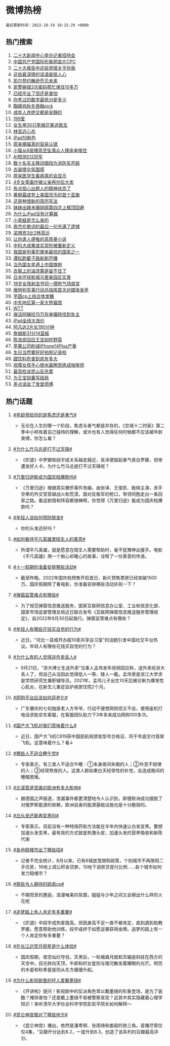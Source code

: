 # 微博热榜

`最后更新时间：2022-10-19 18:15:29 +0800`

## 热门搜索

1. [二十大新闻中心举办记者招待会](https://m.weibo.cn/search?containerid=100103type%3D1%26t%3D10%26q%3D%23%E4%BA%8C%E5%8D%81%E5%A4%A7%E6%96%B0%E9%97%BB%E4%B8%AD%E5%BF%83%E4%B8%BE%E5%8A%9E%E8%AE%B0%E8%80%85%E6%8B%9B%E5%BE%85%E4%BC%9A%23&stream_entry_id=51&isnewpage=1&extparam=seat%3D1%26cate%3D10103%26filter_type%3Drealtimehot%26dgr%3D0%26pos%3D0%26c_type%3D51%26display_time%3D1666174527%26pre_seqid%3D1666174527955017573301&luicode=10000011&lfid=106003type%253D25%2526t%253D3%2526disable_hot%253D1%2526filter_type%253Drealtimehot)
1. [中国共产党国际形象网宣片CPC](https://m.weibo.cn/search?containerid=100103type%3D1%26t%3D10%26q%3D%23%E4%B8%AD%E5%9B%BD%E5%85%B1%E4%BA%A7%E5%85%9A%E5%9B%BD%E9%99%85%E5%BD%A2%E8%B1%A1%E7%BD%91%E5%AE%A3%E7%89%87CPC%23&stream_entry_id=31&isnewpage=1&extparam=seat%3D1%26cate%3D0%26band_rank%3D1%26lcate%3D5001%26pos%3D0%26realpos%3D1%26flag%3D0%26filter_type%3Drealtimehot%26q%3D%2523%25E4%25B8%25AD%25E5%259B%25BD%25E5%2585%25B1%25E4%25BA%25A7%25E5%2585%259A%25E5%259B%25BD%25E9%2599%2585%25E5%25BD%25A2%25E8%25B1%25A1%25E7%25BD%2591%25E5%25AE%25A3%25E7%2589%2587CPC%2523%26dgr%3D0%26c_type%3D31%26display_time%3D1666174527%26pre_seqid%3D1666174527955017573301&luicode=10000011&lfid=106003type%253D25%2526t%253D3%2526disable_hot%253D1%2526filter_type%253Drealtimehot)
1. [二十大报告中这些举措关乎你我](https://m.weibo.cn/search?containerid=100103type%3D1%26t%3D10%26q%3D%23%E4%BA%8C%E5%8D%81%E5%A4%A7%E6%8A%A5%E5%91%8A%E4%B8%AD%E8%BF%99%E4%BA%9B%E4%B8%BE%E6%8E%AA%E5%85%B3%E4%B9%8E%E4%BD%A0%E6%88%91%23&stream_entry_id=31&isnewpage=1&extparam=seat%3D1%26cate%3D0%26band_rank%3D2%26lcate%3D5001%26pos%3D1%26realpos%3D2%26flag%3D0%26filter_type%3Drealtimehot%26q%3D%2523%25E4%25BA%258C%25E5%258D%2581%25E5%25A4%25A7%25E6%258A%25A5%25E5%2591%258A%25E4%25B8%25AD%25E8%25BF%2599%25E4%25BA%259B%25E4%25B8%25BE%25E6%258E%25AA%25E5%2585%25B3%25E4%25B9%258E%25E4%25BD%25A0%25E6%2588%2591%2523%26dgr%3D0%26c_type%3D31%26display_time%3D1666174527%26pre_seqid%3D1666174527955017573301&luicode=10000011&lfid=106003type%253D25%2526t%253D3%2526disable_hot%253D1%2526filter_type%253Drealtimehot)
1. [这些最深情的话语直抵人心](https://m.weibo.cn/search?containerid=100103type%3D1%26t%3D10%26q%3D%23%E8%BF%99%E4%BA%9B%E6%9C%80%E6%B7%B1%E6%83%85%E7%9A%84%E8%AF%9D%E8%AF%AD%E7%9B%B4%E6%8A%B5%E4%BA%BA%E5%BF%83%23&stream_entry_id=31&isnewpage=1&extparam=seat%3D1%26cate%3D0%26band_rank%3D3%26lcate%3D5001%26pos%3D2%26realpos%3D3%26flag%3D0%26filter_type%3Drealtimehot%26q%3D%2523%25E8%25BF%2599%25E4%25BA%259B%25E6%259C%2580%25E6%25B7%25B1%25E6%2583%2585%25E7%259A%2584%25E8%25AF%259D%25E8%25AF%25AD%25E7%259B%25B4%25E6%258A%25B5%25E4%25BA%25BA%25E5%25BF%2583%2523%26dgr%3D0%26c_type%3D31%26display_time%3D1666174527%26pre_seqid%3D1666174527955017573301&luicode=10000011&lfid=106003type%253D25%2526t%253D3%2526disable_hot%253D1%2526filter_type%253Drealtimehot)
1. [凯尔登约翰逊乔见未来](https://m.weibo.cn/search?containerid=100103type%3D1%26t%3D10%26q%3D%23%E5%87%AF%E5%B0%94%E7%99%BB%E7%BA%A6%E7%BF%B0%E9%80%8A%E4%B9%94%E8%A7%81%E6%9C%AA%E6%9D%A5%23&stream_entry_id=31&isnewpage=1&extparam=seat%3D1%26cate%3D0%26band_rank%3D4%26lcate%3D5001%26pos%3D3%26filter_type%3Drealtimehot%26adid%3D168192%26topic_ad%3D1%26q%3D%2523%25E5%2587%25AF%25E5%25B0%2594%25E7%2599%25BB%25E7%25BA%25A6%25E7%25BF%25B0%25E9%2580%258A%25E4%25B9%2594%25E8%25A7%2581%25E6%259C%25AA%25E6%259D%25A5%2523%26dgr%3D0%26c_type%3D31%26display_time%3D1666174527%26pre_seqid%3D1666174527955017573301&luicode=10000011&lfid=106003type%253D25%2526t%253D3%2526disable_hot%253D1%2526filter_type%253Drealtimehot)
1. [民警输错3次密码帮忙保住10多万](https://m.weibo.cn/search?containerid=100103type%3D1%26t%3D10%26q%3D%23%E6%B0%91%E8%AD%A6%E8%BE%93%E9%94%993%E6%AC%A1%E5%AF%86%E7%A0%81%E5%B8%AE%E5%BF%99%E4%BF%9D%E4%BD%8F10%E5%A4%9A%E4%B8%87%23&stream_entry_id=31&isnewpage=1&extparam=seat%3D1%26cate%3D0%26band_rank%3D4%26lcate%3D5001%26pos%3D4%26realpos%3D4%26flag%3D2%26filter_type%3Drealtimehot%26q%3D%2523%25E6%25B0%2591%25E8%25AD%25A6%25E8%25BE%2593%25E9%2594%25993%25E6%25AC%25A1%25E5%25AF%2586%25E7%25A0%2581%25E5%25B8%25AE%25E5%25BF%2599%25E4%25BF%259D%25E4%25BD%258F10%25E5%25A4%259A%25E4%25B8%2587%2523%26dgr%3D0%26c_type%3D31%26display_time%3D1666174527%26pre_seqid%3D1666174527955017573301&luicode=10000011&lfid=106003type%253D25%2526t%253D3%2526disable_hot%253D1%2526filter_type%253Drealtimehot)
1. [已经毕业了但还是害怕](https://m.weibo.cn/search?containerid=100103type%3D1%26t%3D10%26q%3D%23%E5%B7%B2%E7%BB%8F%E6%AF%95%E4%B8%9A%E4%BA%86%E4%BD%86%E8%BF%98%E6%98%AF%E5%AE%B3%E6%80%95%23&stream_entry_id=31&isnewpage=1&extparam=seat%3D1%26cate%3D0%26band_rank%3D5%26lcate%3D5001%26pos%3D5%26realpos%3D5%26flag%3D1%26filter_type%3Drealtimehot%26q%3D%2523%25E5%25B7%25B2%25E7%25BB%258F%25E6%25AF%2595%25E4%25B8%259A%25E4%25BA%2586%25E4%25BD%2586%25E8%25BF%2598%25E6%2598%25AF%25E5%25AE%25B3%25E6%2580%2595%2523%26dgr%3D0%26c_type%3D31%26display_time%3D1666174527%26pre_seqid%3D1666174527955017573301&luicode=10000011&lfid=106003type%253D25%2526t%253D3%2526disable_hot%253D1%2526filter_type%253Drealtimehot)
1. [你考过的数学最低分是多少](https://m.weibo.cn/search?containerid=100103type%3D1%26t%3D10%26q%3D%23%E4%BD%A0%E8%80%83%E8%BF%87%E7%9A%84%E6%95%B0%E5%AD%A6%E6%9C%80%E4%BD%8E%E5%88%86%E6%98%AF%E5%A4%9A%E5%B0%91%23&stream_entry_id=31&isnewpage=1&extparam=seat%3D1%26cate%3D0%26band_rank%3D6%26lcate%3D5001%26pos%3D6%26realpos%3D6%26flag%3D1%26filter_type%3Drealtimehot%26q%3D%2523%25E4%25BD%25A0%25E8%2580%2583%25E8%25BF%2587%25E7%259A%2584%25E6%2595%25B0%25E5%25AD%25A6%25E6%259C%2580%25E4%25BD%258E%25E5%2588%2586%25E6%2598%25AF%25E5%25A4%259A%25E5%25B0%2591%2523%26dgr%3D0%26c_type%3D31%26display_time%3D1666174527%26pre_seqid%3D1666174527955017573301&luicode=10000011&lfid=106003type%253D25%2526t%253D3%2526disable_hot%253D1%2526filter_type%253Drealtimehot)
1. [鞠婧祎秋冬唇釉pick](https://m.weibo.cn/search?containerid=100103type%3D1%26t%3D10%26q%3D%23%E9%9E%A0%E5%A9%A7%E7%A5%8E%E7%A7%8B%E5%86%AC%E5%94%87%E9%87%89pick%23&stream_entry_id=31&isnewpage=1&extparam=seat%3D1%26cate%3D0%26band_rank%3D7%26lcate%3D5001%26pos%3D7%26filter_type%3Drealtimehot%26adid%3D168350%26topic_ad%3D1%26q%3D%2523%25E9%259E%25A0%25E5%25A9%25A7%25E7%25A5%258E%25E7%25A7%258B%25E5%2586%25AC%25E5%2594%2587%25E9%2587%2589pick%2523%26dgr%3D0%26c_type%3D31%26display_time%3D1666174527%26pre_seqid%3D1666174527955017573301&luicode=10000011&lfid=106003type%253D25%2526t%253D3%2526disable_hot%253D1%2526filter_type%253Drealtimehot)
1. [成年人连绝交都是安静的](https://m.weibo.cn/search?containerid=100103type%3D1%26t%3D10%26q%3D%23%E6%88%90%E5%B9%B4%E4%BA%BA%E8%BF%9E%E7%BB%9D%E4%BA%A4%E9%83%BD%E6%98%AF%E5%AE%89%E9%9D%99%E7%9A%84%23&stream_entry_id=31&isnewpage=1&extparam=seat%3D1%26cate%3D0%26band_rank%3D7%26lcate%3D5001%26pos%3D8%26realpos%3D7%26flag%3D16%26filter_type%3Drealtimehot%26q%3D%2523%25E6%2588%2590%25E5%25B9%25B4%25E4%25BA%25BA%25E8%25BF%259E%25E7%25BB%259D%25E4%25BA%25A4%25E9%2583%25BD%25E6%2598%25AF%25E5%25AE%2589%25E9%259D%2599%25E7%259A%2584%2523%26dgr%3D0%26c_type%3D31%26display_time%3D1666174527%26pre_seqid%3D1666174527955017573301&luicode=10000011&lfid=106003type%253D25%2526t%253D3%2526disable_hot%253D1%2526filter_type%253Drealtimehot)
1. [199爱](https://m.weibo.cn/search?containerid=100103type%3D1%26t%3D10%26q%3D%23199%E7%88%B1%23&stream_entry_id=31&isnewpage=1&extparam=seat%3D1%26cate%3D0%26band_rank%3D8%26lcate%3D5001%26pos%3D9%26realpos%3D8%26flag%3D1%26filter_type%3Drealtimehot%26q%3D%2523199%25E7%2588%25B1%2523%26dgr%3D0%26c_type%3D31%26display_time%3D1666174527%26pre_seqid%3D1666174527955017573301&luicode=10000011&lfid=106003type%253D25%2526t%253D3%2526disable_hot%253D1%2526filter_type%253Drealtimehot)
1. [女生用30只笔做花束送医生](https://m.weibo.cn/search?containerid=100103type%3D1%26t%3D10%26q%3D%23%E5%A5%B3%E7%94%9F%E7%94%A830%E5%8F%AA%E7%AC%94%E5%81%9A%E8%8A%B1%E6%9D%9F%E9%80%81%E5%8C%BB%E7%94%9F%23&stream_entry_id=31&isnewpage=1&extparam=seat%3D1%26cate%3D0%26band_rank%3D9%26lcate%3D5001%26pos%3D10%26realpos%3D9%26flag%3D1%26filter_type%3Drealtimehot%26q%3D%2523%25E5%25A5%25B3%25E7%2594%259F%25E7%2594%25A830%25E5%258F%25AA%25E7%25AC%2594%25E5%2581%259A%25E8%258A%25B1%25E6%259D%259F%25E9%2580%2581%25E5%258C%25BB%25E7%2594%259F%2523%26dgr%3D0%26c_type%3D31%26display_time%3D1666174527%26pre_seqid%3D1666174527955017573301&luicode=10000011&lfid=106003type%253D25%2526t%253D3%2526disable_hot%253D1%2526filter_type%253Drealtimehot)
1. [林高远心态](https://m.weibo.cn/search?containerid=100103type%3D1%26t%3D10%26q%3D%23%E6%9E%97%E9%AB%98%E8%BF%9C%E5%BF%83%E6%80%81%23&stream_entry_id=31&isnewpage=1&extparam=seat%3D1%26cate%3D0%26band_rank%3D10%26lcate%3D5001%26pos%3D11%26realpos%3D10%26flag%3D1%26filter_type%3Drealtimehot%26q%3D%2523%25E6%259E%2597%25E9%25AB%2598%25E8%25BF%259C%25E5%25BF%2583%25E6%2580%2581%2523%26dgr%3D0%26c_type%3D31%26display_time%3D1666174527%26pre_seqid%3D1666174527955017573301&luicode=10000011&lfid=106003type%253D25%2526t%253D3%2526disable_hot%253D1%2526filter_type%253Drealtimehot)
1. [iPad10粉色](https://m.weibo.cn/search?containerid=100103type%3D1%26t%3D10%26q%3D%23iPad10%E7%B2%89%E8%89%B2%23&stream_entry_id=31&isnewpage=1&extparam=seat%3D1%26cate%3D0%26band_rank%3D11%26lcate%3D5001%26pos%3D12%26realpos%3D11%26flag%3D2%26filter_type%3Drealtimehot%26q%3D%2523iPad10%25E7%25B2%2589%25E8%2589%25B2%2523%26dgr%3D0%26c_type%3D31%26display_time%3D1666174527%26pre_seqid%3D1666174527955017573301&luicode=10000011&lfid=106003type%253D25%2526t%253D3%2526disable_hot%253D1%2526filter_type%253Drealtimehot)
1. [原来橘猫真的容易认错](https://m.weibo.cn/search?containerid=100103type%3D1%26t%3D10%26q%3D%23%E5%8E%9F%E6%9D%A5%E6%A9%98%E7%8C%AB%E7%9C%9F%E7%9A%84%E5%AE%B9%E6%98%93%E8%AE%A4%E9%94%99%23&stream_entry_id=31&isnewpage=1&extparam=seat%3D1%26cate%3D0%26band_rank%3D12%26lcate%3D5001%26pos%3D13%26realpos%3D12%26flag%3D0%26filter_type%3Drealtimehot%26q%3D%2523%25E5%258E%259F%25E6%259D%25A5%25E6%25A9%2598%25E7%258C%25AB%25E7%259C%259F%25E7%259A%2584%25E5%25AE%25B9%25E6%2598%2593%25E8%25AE%25A4%25E9%2594%2599%2523%26dgr%3D0%26c_type%3D31%26display_time%3D1666174527%26pre_seqid%3D1666174527955017573301&luicode=10000011&lfid=106003type%253D25%2526t%253D3%2526disable_hot%253D1%2526filter_type%253Drealtimehot)
1. [小猫从6层楼高空坠落众人撑床单接住](https://m.weibo.cn/search?containerid=100103type%3D1%26t%3D10%26q%3D%23%E5%B0%8F%E7%8C%AB%E4%BB%8E6%E5%B1%82%E6%A5%BC%E9%AB%98%E7%A9%BA%E5%9D%A0%E8%90%BD%E4%BC%97%E4%BA%BA%E6%92%91%E5%BA%8A%E5%8D%95%E6%8E%A5%E4%BD%8F%23&stream_entry_id=31&isnewpage=1&extparam=seat%3D1%26cate%3D0%26band_rank%3D13%26lcate%3D5001%26pos%3D14%26realpos%3D13%26flag%3D0%26filter_type%3Drealtimehot%26q%3D%2523%25E5%25B0%258F%25E7%258C%25AB%25E4%25BB%258E6%25E5%25B1%2582%25E6%25A5%25BC%25E9%25AB%2598%25E7%25A9%25BA%25E5%259D%25A0%25E8%2590%25BD%25E4%25BC%2597%25E4%25BA%25BA%25E6%2592%2591%25E5%25BA%258A%25E5%258D%2595%25E6%258E%25A5%25E4%25BD%258F%2523%26dgr%3D0%26c_type%3D31%26display_time%3D1666174527%26pre_seqid%3D1666174527955017573301&luicode=10000011&lfid=106003type%253D25%2526t%253D3%2526disable_hot%253D1%2526filter_type%253Drealtimehot)
1. [AI预测S12冠军](https://m.weibo.cn/search?containerid=100103type%3D1%26t%3D10%26q%3D%23AI%E9%A2%84%E6%B5%8BS12%E5%86%A0%E5%86%9B%23&stream_entry_id=31&isnewpage=1&extparam=seat%3D1%26cate%3D0%26band_rank%3D14%26lcate%3D5001%26pos%3D15%26realpos%3D14%26flag%3D0%26filter_type%3Drealtimehot%26q%3D%2523AI%25E9%25A2%2584%25E6%25B5%258BS12%25E5%2586%25A0%25E5%2586%259B%2523%26dgr%3D0%26c_type%3D31%26display_time%3D1666174527%26pre_seqid%3D1666174527955017573301&luicode=10000011&lfid=106003type%253D25%2526t%253D3%2526disable_hot%253D1%2526filter_type%253Drealtimehot)
1. [数十名车主移动围挡为消防车开路](https://m.weibo.cn/search?containerid=100103type%3D1%26t%3D10%26q%3D%23%E6%95%B0%E5%8D%81%E5%90%8D%E8%BD%A6%E4%B8%BB%E7%A7%BB%E5%8A%A8%E5%9B%B4%E6%8C%A1%E4%B8%BA%E6%B6%88%E9%98%B2%E8%BD%A6%E5%BC%80%E8%B7%AF%23&stream_entry_id=31&isnewpage=1&extparam=seat%3D1%26cate%3D0%26band_rank%3D15%26lcate%3D5001%26pos%3D16%26realpos%3D15%26filter_type%3Drealtimehot%26flag%3D0%26adid%3D168494%26q%3D%2523%25E6%2595%25B0%25E5%258D%2581%25E5%2590%258D%25E8%25BD%25A6%25E4%25B8%25BB%25E7%25A7%25BB%25E5%258A%25A8%25E5%259B%25B4%25E6%258C%25A1%25E4%25B8%25BA%25E6%25B6%2588%25E9%2598%25B2%25E8%25BD%25A6%25E5%25BC%2580%25E8%25B7%25AF%2523%26dgr%3D0%26c_type%3D31%26display_time%3D1666174527%26pre_seqid%3D1666174527955017573301&luicode=10000011&lfid=106003type%253D25%2526t%253D3%2526disable_hot%253D1%2526filter_type%253Drealtimehot)
1. [古装撑伞氛围感](https://m.weibo.cn/search?containerid=100103type%3D1%26t%3D10%26q%3D%23%E5%8F%A4%E8%A3%85%E6%92%91%E4%BC%9E%E6%B0%9B%E5%9B%B4%E6%84%9F%23&stream_entry_id=31&isnewpage=1&extparam=seat%3D1%26cate%3D0%26band_rank%3D16%26lcate%3D5001%26pos%3D17%26realpos%3D16%26flag%3D1%26filter_type%3Drealtimehot%26q%3D%2523%25E5%258F%25A4%25E8%25A3%2585%25E6%2592%2591%25E4%25BC%259E%25E6%25B0%259B%25E5%259B%25B4%25E6%2584%259F%2523%26dgr%3D0%26c_type%3D31%26display_time%3D1666174527%26pre_seqid%3D1666174527955017573301&luicode=10000011&lfid=106003type%253D25%2526t%253D3%2526disable_hot%253D1%2526filter_type%253Drealtimehot)
1. [原来医学生看病真的会显示](https://m.weibo.cn/search?containerid=100103type%3D1%26t%3D10%26q%3D%23%E5%8E%9F%E6%9D%A5%E5%8C%BB%E5%AD%A6%E7%94%9F%E7%9C%8B%E7%97%85%E7%9C%9F%E7%9A%84%E4%BC%9A%E6%98%BE%E7%A4%BA%23&stream_entry_id=31&isnewpage=1&extparam=seat%3D1%26cate%3D0%26band_rank%3D17%26lcate%3D5001%26pos%3D18%26realpos%3D17%26flag%3D0%26filter_type%3Drealtimehot%26q%3D%2523%25E5%258E%259F%25E6%259D%25A5%25E5%258C%25BB%25E5%25AD%25A6%25E7%2594%259F%25E7%259C%258B%25E7%2597%2585%25E7%259C%259F%25E7%259A%2584%25E4%25BC%259A%25E6%2598%25BE%25E7%25A4%25BA%2523%26dgr%3D0%26c_type%3D31%26display_time%3D1666174527%26pre_seqid%3D1666174527955017573301&luicode=10000011&lfid=106003type%253D25%2526t%253D3%2526disable_hot%253D1%2526filter_type%253Drealtimehot)
1. [4岁女童画作被父亲再创后大卖](https://m.weibo.cn/search?containerid=100103type%3D1%26t%3D10%26q%3D%234%E5%B2%81%E5%A5%B3%E7%AB%A5%E7%94%BB%E4%BD%9C%E8%A2%AB%E7%88%B6%E4%BA%B2%E5%86%8D%E5%88%9B%E5%90%8E%E5%A4%A7%E5%8D%96%23&stream_entry_id=31&isnewpage=1&extparam=seat%3D1%26cate%3D0%26band_rank%3D18%26lcate%3D5001%26pos%3D19%26realpos%3D18%26flag%3D0%26filter_type%3Drealtimehot%26q%3D%25234%25E5%25B2%2581%25E5%25A5%25B3%25E7%25AB%25A5%25E7%2594%25BB%25E4%25BD%259C%25E8%25A2%25AB%25E7%2588%25B6%25E4%25BA%25B2%25E5%2586%258D%25E5%2588%259B%25E5%2590%258E%25E5%25A4%25A7%25E5%258D%2596%2523%26dgr%3D0%26c_type%3D31%26display_time%3D1666174527%26pre_seqid%3D1666174527955017573301&luicode=10000011&lfid=106003type%253D25%2526t%253D3%2526disable_hot%253D1%2526filter_type%253Drealtimehot)
1. [有点担心出题人的精神状态了](https://m.weibo.cn/search?containerid=100103type%3D1%26t%3D10%26q%3D%23%E6%9C%89%E7%82%B9%E6%8B%85%E5%BF%83%E5%87%BA%E9%A2%98%E4%BA%BA%E7%9A%84%E7%B2%BE%E7%A5%9E%E7%8A%B6%E6%80%81%E4%BA%86%23&stream_entry_id=31&isnewpage=1&extparam=seat%3D1%26cate%3D0%26band_rank%3D19%26lcate%3D5001%26pos%3D20%26realpos%3D19%26flag%3D1%26filter_type%3Drealtimehot%26q%3D%2523%25E6%259C%2589%25E7%2582%25B9%25E6%258B%2585%25E5%25BF%2583%25E5%2587%25BA%25E9%25A2%2598%25E4%25BA%25BA%25E7%259A%2584%25E7%25B2%25BE%25E7%25A5%259E%25E7%258A%25B6%25E6%2580%2581%25E4%25BA%2586%2523%26dgr%3D0%26c_type%3D31%26display_time%3D1666174527%26pre_seqid%3D1666174527955017573301&luicode=10000011&lfid=106003type%253D25%2526t%253D3%2526disable_hot%253D1%2526filter_type%253Drealtimehot)
1. [黄柳霜成登上美国货币的首个亚裔](https://m.weibo.cn/search?containerid=100103type%3D1%26t%3D10%26q%3D%23%E9%BB%84%E6%9F%B3%E9%9C%9C%E6%88%90%E7%99%BB%E4%B8%8A%E7%BE%8E%E5%9B%BD%E8%B4%A7%E5%B8%81%E7%9A%84%E9%A6%96%E4%B8%AA%E4%BA%9A%E8%A3%94%23&stream_entry_id=31&isnewpage=1&extparam=seat%3D1%26cate%3D0%26band_rank%3D20%26lcate%3D5001%26pos%3D21%26realpos%3D20%26flag%3D0%26filter_type%3Drealtimehot%26q%3D%2523%25E9%25BB%2584%25E6%259F%25B3%25E9%259C%259C%25E6%2588%2590%25E7%2599%25BB%25E4%25B8%258A%25E7%25BE%258E%25E5%259B%25BD%25E8%25B4%25A7%25E5%25B8%2581%25E7%259A%2584%25E9%25A6%2596%25E4%25B8%25AA%25E4%25BA%259A%25E8%25A3%2594%2523%26dgr%3D0%26c_type%3D31%26display_time%3D1666174527%26pre_seqid%3D1666174527955017573301&luicode=10000011&lfid=106003type%253D25%2526t%253D3%2526disable_hot%253D1%2526filter_type%253Drealtimehot)
1. [这是种很新的简历写法](https://m.weibo.cn/search?containerid=100103type%3D1%26t%3D10%26q%3D%23%E8%BF%99%E6%98%AF%E7%A7%8D%E5%BE%88%E6%96%B0%E7%9A%84%E7%AE%80%E5%8E%86%E5%86%99%E6%B3%95%23&stream_entry_id=31&isnewpage=1&extparam=seat%3D1%26cate%3D0%26band_rank%3D21%26lcate%3D5001%26pos%3D22%26realpos%3D21%26flag%3D1%26filter_type%3Drealtimehot%26q%3D%2523%25E8%25BF%2599%25E6%2598%25AF%25E7%25A7%258D%25E5%25BE%2588%25E6%2596%25B0%25E7%259A%2584%25E7%25AE%2580%25E5%258E%2586%25E5%2586%2599%25E6%25B3%2595%2523%26dgr%3D0%26c_type%3D31%26display_time%3D1666174527%26pre_seqid%3D1666174527955017573301&luicode=10000011&lfid=106003type%253D25%2526t%253D3%2526disable_hot%253D1%2526filter_type%253Drealtimehot)
1. [妹妹出嫁未婚姐姐第四次上楼顶回避](https://m.weibo.cn/search?containerid=100103type%3D1%26t%3D10%26q%3D%23%E5%A6%B9%E5%A6%B9%E5%87%BA%E5%AB%81%E6%9C%AA%E5%A9%9A%E5%A7%90%E5%A7%90%E7%AC%AC%E5%9B%9B%E6%AC%A1%E4%B8%8A%E6%A5%BC%E9%A1%B6%E5%9B%9E%E9%81%BF%23&stream_entry_id=31&isnewpage=1&extparam=seat%3D1%26cate%3D0%26band_rank%3D22%26lcate%3D5001%26pos%3D23%26realpos%3D22%26flag%3D0%26filter_type%3Drealtimehot%26q%3D%2523%25E5%25A6%25B9%25E5%25A6%25B9%25E5%2587%25BA%25E5%25AB%2581%25E6%259C%25AA%25E5%25A9%259A%25E5%25A7%2590%25E5%25A7%2590%25E7%25AC%25AC%25E5%259B%259B%25E6%25AC%25A1%25E4%25B8%258A%25E6%25A5%25BC%25E9%25A1%25B6%25E5%259B%259E%25E9%2581%25BF%2523%26dgr%3D0%26c_type%3D31%26display_time%3D1666174527%26pre_seqid%3D1666174527955017573301&luicode=10000011&lfid=106003type%253D25%2526t%253D3%2526disable_hot%253D1%2526filter_type%253Drealtimehot)
1. [为什么iPad没有计算器](https://m.weibo.cn/search?containerid=100103type%3D1%26t%3D10%26q%3D%23%E4%B8%BA%E4%BB%80%E4%B9%88iPad%E6%B2%A1%E6%9C%89%E8%AE%A1%E7%AE%97%E5%99%A8%23&stream_entry_id=31&isnewpage=1&extparam=seat%3D1%26cate%3D0%26band_rank%3D23%26lcate%3D5001%26pos%3D24%26realpos%3D23%26flag%3D0%26filter_type%3Drealtimehot%26q%3D%2523%25E4%25B8%25BA%25E4%25BB%2580%25E4%25B9%2588iPad%25E6%25B2%25A1%25E6%259C%2589%25E8%25AE%25A1%25E7%25AE%2597%25E5%2599%25A8%2523%26dgr%3D0%26c_type%3D31%26display_time%3D1666174527%26pre_seqid%3D1666174527955017573301&luicode=10000011&lfid=106003type%253D25%2526t%253D3%2526disable_hot%253D1%2526filter_type%253Drealtimehot)
1. [小青蛙是怎么来的](https://m.weibo.cn/search?containerid=100103type%3D1%26t%3D10%26q%3D%23%E5%B0%8F%E9%9D%92%E8%9B%99%E6%98%AF%E6%80%8E%E4%B9%88%E6%9D%A5%E7%9A%84%23&stream_entry_id=31&isnewpage=1&extparam=seat%3D1%26cate%3D0%26band_rank%3D24%26lcate%3D5001%26pos%3D25%26realpos%3D24%26flag%3D1%26filter_type%3Drealtimehot%26q%3D%2523%25E5%25B0%258F%25E9%259D%2592%25E8%259B%2599%25E6%2598%25AF%25E6%2580%258E%25E4%25B9%2588%25E6%259D%25A5%25E7%259A%2584%2523%26dgr%3D0%26c_type%3D31%26display_time%3D1666174527%26pre_seqid%3D1666174527955017573301&luicode=10000011&lfid=106003type%253D25%2526t%253D3%2526disable_hot%253D1%2526filter_type%253Drealtimehot)
1. [周杰伦歌词的最后一句充满了遗憾](https://m.weibo.cn/search?containerid=100103type%3D1%26t%3D10%26q%3D%23%E5%91%A8%E6%9D%B0%E4%BC%A6%E6%AD%8C%E8%AF%8D%E7%9A%84%E6%9C%80%E5%90%8E%E4%B8%80%E5%8F%A5%E5%85%85%E6%BB%A1%E4%BA%86%E9%81%97%E6%86%BE%23&stream_entry_id=31&isnewpage=1&extparam=seat%3D1%26cate%3D0%26band_rank%3D25%26lcate%3D5001%26pos%3D26%26realpos%3D25%26flag%3D0%26filter_type%3Drealtimehot%26q%3D%2523%25E5%2591%25A8%25E6%259D%25B0%25E4%25BC%25A6%25E6%25AD%258C%25E8%25AF%258D%25E7%259A%2584%25E6%259C%2580%25E5%2590%258E%25E4%25B8%2580%25E5%258F%25A5%25E5%2585%2585%25E6%25BB%25A1%25E4%25BA%2586%25E9%2581%2597%25E6%2586%25BE%2523%26dgr%3D0%26c_type%3D31%26display_time%3D1666174527%26pre_seqid%3D1666174527955017573301&luicode=10000011&lfid=106003type%253D25%2526t%253D3%2526disable_hot%253D1%2526filter_type%253Drealtimehot)
1. [梁靖崑3比2林高远](https://m.weibo.cn/search?containerid=100103type%3D1%26t%3D10%26q%3D%23%E6%A2%81%E9%9D%96%E5%B4%913%E6%AF%942%E6%9E%97%E9%AB%98%E8%BF%9C%23&stream_entry_id=31&isnewpage=1&extparam=seat%3D1%26cate%3D0%26band_rank%3D26%26lcate%3D5001%26pos%3D27%26realpos%3D26%26flag%3D0%26filter_type%3Drealtimehot%26q%3D%2523%25E6%25A2%2581%25E9%259D%2596%25E5%25B4%25913%25E6%25AF%25942%25E6%259E%2597%25E9%25AB%2598%25E8%25BF%259C%2523%26dgr%3D0%26c_type%3D31%26display_time%3D1666174527%26pre_seqid%3D1666174527955017573301&luicode=10000011&lfid=106003type%253D25%2526t%253D3%2526disable_hot%253D1%2526filter_type%253Drealtimehot)
1. [让你逢人便推的高质量小说](https://m.weibo.cn/search?containerid=100103type%3D1%26t%3D10%26q%3D%23%E8%AE%A9%E4%BD%A0%E9%80%A2%E4%BA%BA%E4%BE%BF%E6%8E%A8%E7%9A%84%E9%AB%98%E8%B4%A8%E9%87%8F%E5%B0%8F%E8%AF%B4%23&stream_entry_id=31&isnewpage=1&extparam=seat%3D1%26cate%3D0%26band_rank%3D27%26lcate%3D5001%26pos%3D28%26realpos%3D27%26flag%3D1%26filter_type%3Drealtimehot%26q%3D%2523%25E8%25AE%25A9%25E4%25BD%25A0%25E9%2580%25A2%25E4%25BA%25BA%25E4%25BE%25BF%25E6%258E%25A8%25E7%259A%2584%25E9%25AB%2598%25E8%25B4%25A8%25E9%2587%258F%25E5%25B0%258F%25E8%25AF%25B4%2523%26dgr%3D0%26c_type%3D31%26display_time%3D1666174527%26pre_seqid%3D1666174527955017573301&luicode=10000011&lfid=106003type%253D25%2526t%253D3%2526disable_hot%253D1%2526filter_type%253Drealtimehot)
1. [中科大成果或实现秒被重新定义](https://m.weibo.cn/search?containerid=100103type%3D1%26t%3D10%26q%3D%23%E4%B8%AD%E7%A7%91%E5%A4%A7%E6%88%90%E6%9E%9C%E6%88%96%E5%AE%9E%E7%8E%B0%E7%A7%92%E8%A2%AB%E9%87%8D%E6%96%B0%E5%AE%9A%E4%B9%89%23&stream_entry_id=31&isnewpage=1&extparam=seat%3D1%26cate%3D0%26band_rank%3D28%26lcate%3D5001%26pos%3D29%26realpos%3D28%26flag%3D0%26filter_type%3Drealtimehot%26q%3D%2523%25E4%25B8%25AD%25E7%25A7%2591%25E5%25A4%25A7%25E6%2588%2590%25E6%259E%259C%25E6%2588%2596%25E5%25AE%259E%25E7%258E%25B0%25E7%25A7%2592%25E8%25A2%25AB%25E9%2587%258D%25E6%2596%25B0%25E5%25AE%259A%25E4%25B9%2589%2523%26dgr%3D0%26c_type%3D31%26display_time%3D1666174527%26pre_seqid%3D1666174527955017573301&luicode=10000011&lfid=106003type%253D25%2526t%253D3%2526disable_hot%253D1%2526filter_type%253Drealtimehot)
1. [我国是刑事犯罪率最低的国家之一](https://m.weibo.cn/search?containerid=100103type%3D1%26t%3D10%26q%3D%23%E6%88%91%E5%9B%BD%E6%98%AF%E5%88%91%E4%BA%8B%E7%8A%AF%E7%BD%AA%E7%8E%87%E6%9C%80%E4%BD%8E%E7%9A%84%E5%9B%BD%E5%AE%B6%E4%B9%8B%E4%B8%80%23&stream_entry_id=31&isnewpage=1&extparam=seat%3D1%26cate%3D0%26band_rank%3D29%26lcate%3D5001%26pos%3D30%26realpos%3D29%26flag%3D0%26filter_type%3Drealtimehot%26q%3D%2523%25E6%2588%2591%25E5%259B%25BD%25E6%2598%25AF%25E5%2588%2591%25E4%25BA%258B%25E7%258A%25AF%25E7%25BD%25AA%25E7%258E%2587%25E6%259C%2580%25E4%25BD%258E%25E7%259A%2584%25E5%259B%25BD%25E5%25AE%25B6%25E4%25B9%258B%25E4%25B8%2580%2523%26dgr%3D0%26c_type%3D31%26display_time%3D1666174527%26pre_seqid%3D1666174527955017573301&luicode=10000011&lfid=106003type%253D25%2526t%253D3%2526disable_hot%253D1%2526filter_type%253Drealtimehot)
1. [谭松韵翟子路新剧开播](https://m.weibo.cn/search?containerid=100103type%3D1%26t%3D10%26q%3D%23%E8%B0%AD%E6%9D%BE%E9%9F%B5%E7%BF%9F%E5%AD%90%E8%B7%AF%E6%96%B0%E5%89%A7%E5%BC%80%E6%92%AD%23&stream_entry_id=31&isnewpage=1&extparam=seat%3D1%26cate%3D0%26band_rank%3D30%26lcate%3D5001%26pos%3D31%26realpos%3D30%26flag%3D0%26filter_type%3Drealtimehot%26q%3D%2523%25E8%25B0%25AD%25E6%259D%25BE%25E9%259F%25B5%25E7%25BF%259F%25E5%25AD%2590%25E8%25B7%25AF%25E6%2596%25B0%25E5%2589%25A7%25E5%25BC%2580%25E6%2592%25AD%2523%26dgr%3D0%26c_type%3D31%26display_time%3D1666174527%26pre_seqid%3D1666174527955017573301&luicode=10000011&lfid=106003type%253D25%2526t%253D3%2526disable_hot%253D1%2526filter_type%253Drealtimehot)
1. [当外国女星遇上中国旗袍](https://m.weibo.cn/search?containerid=100103type%3D1%26t%3D10%26q%3D%23%E5%BD%93%E5%A4%96%E5%9B%BD%E5%A5%B3%E6%98%9F%E9%81%87%E4%B8%8A%E4%B8%AD%E5%9B%BD%E6%97%97%E8%A2%8D%23&stream_entry_id=31&isnewpage=1&extparam=seat%3D1%26cate%3D0%26band_rank%3D31%26lcate%3D5001%26pos%3D32%26realpos%3D31%26flag%3D0%26filter_type%3Drealtimehot%26q%3D%2523%25E5%25BD%2593%25E5%25A4%2596%25E5%259B%25BD%25E5%25A5%25B3%25E6%2598%259F%25E9%2581%2587%25E4%25B8%258A%25E4%25B8%25AD%25E5%259B%25BD%25E6%2597%2597%25E8%25A2%258D%2523%26dgr%3D0%26c_type%3D31%26display_time%3D1666174527%26pre_seqid%3D1666174527955017573301&luicode=10000011&lfid=106003type%253D25%2526t%253D3%2526disable_hot%253D1%2526filter_type%253Drealtimehot)
1. [衣服上的油渍算是留不住了](https://m.weibo.cn/search?containerid=100103type%3D1%26t%3D10%26q%3D%23%E8%A1%A3%E6%9C%8D%E4%B8%8A%E7%9A%84%E6%B2%B9%E6%B8%8D%E7%AE%97%E6%98%AF%E7%95%99%E4%B8%8D%E4%BD%8F%E4%BA%86%23&stream_entry_id=31&isnewpage=1&extparam=seat%3D1%26cate%3D0%26band_rank%3D32%26lcate%3D5001%26pos%3D33%26realpos%3D32%26flag%3D0%26filter_type%3Drealtimehot%26q%3D%2523%25E8%25A1%25A3%25E6%259C%258D%25E4%25B8%258A%25E7%259A%2584%25E6%25B2%25B9%25E6%25B8%258D%25E7%25AE%2597%25E6%2598%25AF%25E7%2595%2599%25E4%25B8%258D%25E4%25BD%258F%25E4%25BA%2586%2523%26dgr%3D0%26c_type%3D31%26display_time%3D1666174527%26pre_seqid%3D1666174527955017573301&luicode=10000011&lfid=106003type%253D25%2526t%253D3%2526disable_hot%253D1%2526filter_type%253Drealtimehot)
1. [日本环球影城马里奥园区实景](https://m.weibo.cn/search?containerid=100103type%3D1%26t%3D10%26q%3D%23%E6%97%A5%E6%9C%AC%E7%8E%AF%E7%90%83%E5%BD%B1%E5%9F%8E%E9%A9%AC%E9%87%8C%E5%A5%A5%E5%9B%AD%E5%8C%BA%E5%AE%9E%E6%99%AF%23&stream_entry_id=31&isnewpage=1&extparam=seat%3D1%26cate%3D0%26band_rank%3D33%26lcate%3D5001%26pos%3D34%26realpos%3D33%26flag%3D0%26filter_type%3Drealtimehot%26q%3D%2523%25E6%2597%25A5%25E6%259C%25AC%25E7%258E%25AF%25E7%2590%2583%25E5%25BD%25B1%25E5%259F%258E%25E9%25A9%25AC%25E9%2587%258C%25E5%25A5%25A5%25E5%259B%25AD%25E5%258C%25BA%25E5%25AE%259E%25E6%2599%25AF%2523%26dgr%3D0%26c_type%3D31%26display_time%3D1666174527%26pre_seqid%3D1666174527955017573301&luicode=10000011&lfid=106003type%253D25%2526t%253D3%2526disable_hot%253D1%2526filter_type%253Drealtimehot)
1. [18岁女孩射击夺冠一摸枪气场就变](https://m.weibo.cn/search?containerid=100103type%3D1%26t%3D10%26q%3D%2318%E5%B2%81%E5%A5%B3%E5%AD%A9%E5%B0%84%E5%87%BB%E5%A4%BA%E5%86%A0%E4%B8%80%E6%91%B8%E6%9E%AA%E6%B0%94%E5%9C%BA%E5%B0%B1%E5%8F%98%23&stream_entry_id=31&isnewpage=1&extparam=seat%3D1%26cate%3D0%26band_rank%3D34%26lcate%3D5001%26pos%3D35%26realpos%3D34%26flag%3D1%26filter_type%3Drealtimehot%26q%3D%252318%25E5%25B2%2581%25E5%25A5%25B3%25E5%25AD%25A9%25E5%25B0%2584%25E5%2587%25BB%25E5%25A4%25BA%25E5%2586%25A0%25E4%25B8%2580%25E6%2591%25B8%25E6%259E%25AA%25E6%25B0%2594%25E5%259C%25BA%25E5%25B0%25B1%25E5%258F%2598%2523%26dgr%3D0%26c_type%3D31%26display_time%3D1666174527%26pre_seqid%3D1666174527955017573301&luicode=10000011&lfid=106003type%253D25%2526t%253D3%2526disable_hot%253D1%2526filter_type%253Drealtimehot)
1. [俄特别军事行动总指挥首次对媒体发声](https://m.weibo.cn/search?containerid=100103type%3D1%26t%3D10%26q%3D%23%E4%BF%84%E7%89%B9%E5%88%AB%E5%86%9B%E4%BA%8B%E8%A1%8C%E5%8A%A8%E6%80%BB%E6%8C%87%E6%8C%A5%E9%A6%96%E6%AC%A1%E5%AF%B9%E5%AA%92%E4%BD%93%E5%8F%91%E5%A3%B0%23&stream_entry_id=31&isnewpage=1&extparam=seat%3D1%26cate%3D0%26band_rank%3D35%26lcate%3D5001%26pos%3D36%26realpos%3D35%26flag%3D0%26filter_type%3Drealtimehot%26q%3D%2523%25E4%25BF%2584%25E7%2589%25B9%25E5%2588%25AB%25E5%2586%259B%25E4%25BA%258B%25E8%25A1%258C%25E5%258A%25A8%25E6%2580%25BB%25E6%258C%2587%25E6%258C%25A5%25E9%25A6%2596%25E6%25AC%25A1%25E5%25AF%25B9%25E5%25AA%2592%25E4%25BD%2593%25E5%258F%2591%25E5%25A3%25B0%2523%26dgr%3D0%26c_type%3D31%26display_time%3D1666174527%26pre_seqid%3D1666174527955017573301&luicode=10000011&lfid=106003type%253D25%2526t%253D3%2526disable_hot%253D1%2526filter_type%253Drealtimehot)
1. [芋圆cp上线合体发糖](https://m.weibo.cn/search?containerid=100103type%3D1%26t%3D10%26q%3D%23%E8%8A%8B%E5%9C%86cp%E4%B8%8A%E7%BA%BF%E5%90%88%E4%BD%93%E5%8F%91%E7%B3%96%23&stream_entry_id=31&isnewpage=1&extparam=seat%3D1%26cate%3D0%26band_rank%3D36%26lcate%3D5001%26pos%3D37%26realpos%3D36%26flag%3D1%26filter_type%3Drealtimehot%26q%3D%2523%25E8%258A%258B%25E5%259C%2586cp%25E4%25B8%258A%25E7%25BA%25BF%25E5%2590%2588%25E4%25BD%2593%25E5%258F%2591%25E7%25B3%2596%2523%26dgr%3D0%26c_type%3D31%26display_time%3D1666174527%26pre_seqid%3D1666174527955017573301&luicode=10000011&lfid=106003type%253D25%2526t%253D3%2526disable_hot%253D1%2526filter_type%253Drealtimehot)
1. [中东地区第一家大熊猫馆](https://m.weibo.cn/search?containerid=100103type%3D1%26t%3D10%26q%3D%23%E4%B8%AD%E4%B8%9C%E5%9C%B0%E5%8C%BA%E7%AC%AC%E4%B8%80%E5%AE%B6%E5%A4%A7%E7%86%8A%E7%8C%AB%E9%A6%86%23&stream_entry_id=31&isnewpage=1&extparam=seat%3D1%26cate%3D0%26band_rank%3D37%26lcate%3D5001%26pos%3D38%26realpos%3D37%26flag%3D0%26filter_type%3Drealtimehot%26q%3D%2523%25E4%25B8%25AD%25E4%25B8%259C%25E5%259C%25B0%25E5%258C%25BA%25E7%25AC%25AC%25E4%25B8%2580%25E5%25AE%25B6%25E5%25A4%25A7%25E7%2586%258A%25E7%258C%25AB%25E9%25A6%2586%2523%26dgr%3D0%26c_type%3D31%26display_time%3D1666174527%26pre_seqid%3D1666174527955017573301&luicode=10000011&lfid=106003type%253D25%2526t%253D3%2526disable_hot%253D1%2526filter_type%253Drealtimehot)
1. [WTT](https://m.weibo.cn/search?containerid=100103type%3D1%26t%3D10%26q%3DWTT&stream_entry_id=31&isnewpage=1&extparam=seat%3D1%26cate%3D0%26band_rank%3D38%26lcate%3D5001%26pos%3D39%26realpos%3D38%26flag%3D0%26filter_type%3Drealtimehot%26q%3DWTT%26dgr%3D0%26c_type%3D31%26display_time%3D1666174527%26pre_seqid%3D1666174527955017573301&luicode=10000011&lfid=106003type%253D25%2526t%253D3%2526disable_hot%253D1%2526filter_type%253Drealtimehot)
1. [保洁阿姨捡15万存单辗转找到失主](https://m.weibo.cn/search?containerid=100103type%3D1%26t%3D10%26q%3D%23%E4%BF%9D%E6%B4%81%E9%98%BF%E5%A7%A8%E6%8D%A115%E4%B8%87%E5%AD%98%E5%8D%95%E8%BE%97%E8%BD%AC%E6%89%BE%E5%88%B0%E5%A4%B1%E4%B8%BB%23&stream_entry_id=31&isnewpage=1&extparam=seat%3D1%26cate%3D0%26band_rank%3D39%26lcate%3D5001%26pos%3D40%26realpos%3D39%26flag%3D0%26filter_type%3Drealtimehot%26q%3D%2523%25E4%25BF%259D%25E6%25B4%2581%25E9%2598%25BF%25E5%25A7%25A8%25E6%258D%25A115%25E4%25B8%2587%25E5%25AD%2598%25E5%258D%2595%25E8%25BE%2597%25E8%25BD%25AC%25E6%2589%25BE%25E5%2588%25B0%25E5%25A4%25B1%25E4%25B8%25BB%2523%26dgr%3D0%26c_type%3D31%26display_time%3D1666174527%26pre_seqid%3D1666174527955017573301&luicode=10000011&lfid=106003type%253D25%2526t%253D3%2526disable_hot%253D1%2526filter_type%253Drealtimehot)
1. [iPad全线大涨价](https://m.weibo.cn/search?containerid=100103type%3D1%26t%3D10%26q%3D%23iPad%E5%85%A8%E7%BA%BF%E5%A4%A7%E6%B6%A8%E4%BB%B7%23&stream_entry_id=31&isnewpage=1&extparam=seat%3D1%26cate%3D0%26band_rank%3D40%26lcate%3D5001%26pos%3D41%26realpos%3D40%26flag%3D0%26filter_type%3Drealtimehot%26q%3D%2523iPad%25E5%2585%25A8%25E7%25BA%25BF%25E5%25A4%25A7%25E6%25B6%25A8%25E4%25BB%25B7%2523%26dgr%3D0%26c_type%3D31%26display_time%3D1666174527%26pre_seqid%3D1666174527955017573301&luicode=10000011&lfid=106003type%253D25%2526t%253D3%2526disable_hot%253D1%2526filter_type%253Drealtimehot)
1. [阿凡达2片长190分钟](https://m.weibo.cn/search?containerid=100103type%3D1%26t%3D10%26q%3D%23%E9%98%BF%E5%87%A1%E8%BE%BE2%E7%89%87%E9%95%BF190%E5%88%86%E9%92%9F%23&stream_entry_id=31&isnewpage=1&extparam=seat%3D1%26cate%3D0%26band_rank%3D41%26lcate%3D5001%26pos%3D42%26realpos%3D41%26flag%3D0%26filter_type%3Drealtimehot%26q%3D%2523%25E9%2598%25BF%25E5%2587%25A1%25E8%25BE%25BE2%25E7%2589%2587%25E9%2595%25BF190%25E5%2588%2586%25E9%2592%259F%2523%26dgr%3D0%26c_type%3D31%26display_time%3D1666174527%26pre_seqid%3D1666174527955017573301&luicode=10000011&lfid=106003type%253D25%2526t%253D3%2526disable_hot%253D1%2526filter_type%253Drealtimehot)
1. [詹姆斯31分14篮板](https://m.weibo.cn/search?containerid=100103type%3D1%26t%3D10%26q%3D%23%E8%A9%B9%E5%A7%86%E6%96%AF31%E5%88%8614%E7%AF%AE%E6%9D%BF%23&stream_entry_id=31&isnewpage=1&extparam=seat%3D1%26cate%3D0%26band_rank%3D42%26lcate%3D5001%26pos%3D43%26realpos%3D42%26flag%3D0%26filter_type%3Drealtimehot%26q%3D%2523%25E8%25A9%25B9%25E5%25A7%2586%25E6%2596%25AF31%25E5%2588%258614%25E7%25AF%25AE%25E6%259D%25BF%2523%26dgr%3D0%26c_type%3D31%26display_time%3D1666174527%26pre_seqid%3D1666174527955017573301&luicode=10000011&lfid=106003type%253D25%2526t%253D3%2526disable_hot%253D1%2526filter_type%253Drealtimehot)
1. [陈浩民回应王宝钏挖野菜](https://m.weibo.cn/search?containerid=100103type%3D1%26t%3D10%26q%3D%23%E9%99%88%E6%B5%A9%E6%B0%91%E5%9B%9E%E5%BA%94%E7%8E%8B%E5%AE%9D%E9%92%8F%E6%8C%96%E9%87%8E%E8%8F%9C%23&stream_entry_id=31&isnewpage=1&extparam=seat%3D1%26cate%3D0%26band_rank%3D43%26lcate%3D5001%26pos%3D44%26realpos%3D43%26flag%3D0%26filter_type%3Drealtimehot%26q%3D%2523%25E9%2599%2588%25E6%25B5%25A9%25E6%25B0%2591%25E5%259B%259E%25E5%25BA%2594%25E7%258E%258B%25E5%25AE%259D%25E9%2592%258F%25E6%258C%2596%25E9%2587%258E%25E8%258F%259C%2523%26dgr%3D0%26c_type%3D31%26display_time%3D1666174527%26pre_seqid%3D1666174527955017573301&luicode=10000011&lfid=106003type%253D25%2526t%253D3%2526disable_hot%253D1%2526filter_type%253Drealtimehot)
1. [苹果公司削减iPhone14Plus产量](https://m.weibo.cn/search?containerid=100103type%3D1%26t%3D10%26q%3D%23%E8%8B%B9%E6%9E%9C%E5%85%AC%E5%8F%B8%E5%89%8A%E5%87%8FiPhone14Plus%E4%BA%A7%E9%87%8F%23&stream_entry_id=31&isnewpage=1&extparam=seat%3D1%26cate%3D0%26band_rank%3D44%26lcate%3D5001%26pos%3D45%26realpos%3D44%26flag%3D0%26filter_type%3Drealtimehot%26q%3D%2523%25E8%258B%25B9%25E6%259E%259C%25E5%2585%25AC%25E5%258F%25B8%25E5%2589%258A%25E5%2587%258FiPhone14Plus%25E4%25BA%25A7%25E9%2587%258F%2523%26dgr%3D0%26c_type%3D31%26display_time%3D1666174527%26pre_seqid%3D1666174527955017573301&luicode=10000011&lfid=106003type%253D25%2526t%253D3%2526disable_hot%253D1%2526filter_type%253Drealtimehot)
1. [生日当然要好好拍照记录啦](https://m.weibo.cn/search?containerid=100103type%3D1%26t%3D10%26q%3D%23%E7%94%9F%E6%97%A5%E5%BD%93%E7%84%B6%E8%A6%81%E5%A5%BD%E5%A5%BD%E6%8B%8D%E7%85%A7%E8%AE%B0%E5%BD%95%E5%95%A6%23&stream_entry_id=31&isnewpage=1&extparam=seat%3D1%26cate%3D0%26band_rank%3D45%26lcate%3D5001%26pos%3D46%26realpos%3D45%26flag%3D0%26filter_type%3Drealtimehot%26q%3D%2523%25E7%2594%259F%25E6%2597%25A5%25E5%25BD%2593%25E7%2584%25B6%25E8%25A6%2581%25E5%25A5%25BD%25E5%25A5%25BD%25E6%258B%258D%25E7%2585%25A7%25E8%25AE%25B0%25E5%25BD%2595%25E5%2595%25A6%2523%26dgr%3D0%26c_type%3D31%26display_time%3D1666174527%26pre_seqid%3D1666174527955017573301&luicode=10000011&lfid=106003type%253D25%2526t%253D3%2526disable_hot%253D1%2526filter_type%253Drealtimehot)
1. [甜饮料危害到底有多大](https://m.weibo.cn/search?containerid=100103type%3D1%26t%3D10%26q%3D%23%E7%94%9C%E9%A5%AE%E6%96%99%E5%8D%B1%E5%AE%B3%E5%88%B0%E5%BA%95%E6%9C%89%E5%A4%9A%E5%A4%A7%23&stream_entry_id=31&isnewpage=1&extparam=seat%3D1%26cate%3D0%26band_rank%3D46%26lcate%3D5001%26pos%3D47%26realpos%3D46%26flag%3D0%26filter_type%3Drealtimehot%26q%3D%2523%25E7%2594%259C%25E9%25A5%25AE%25E6%2596%2599%25E5%258D%25B1%25E5%25AE%25B3%25E5%2588%25B0%25E5%25BA%2595%25E6%259C%2589%25E5%25A4%259A%25E5%25A4%25A7%2523%26dgr%3D0%26c_type%3D31%26display_time%3D1666174527%26pre_seqid%3D1666174527955017573301&luicode=10000011&lfid=106003type%253D25%2526t%253D3%2526disable_hot%253D1%2526filter_type%253Drealtimehot)
1. [视障女孩手心倒水画圈苦练成咖啡师](https://m.weibo.cn/search?containerid=100103type%3D1%26t%3D10%26q%3D%23%E8%A7%86%E9%9A%9C%E5%A5%B3%E5%AD%A9%E6%89%8B%E5%BF%83%E5%80%92%E6%B0%B4%E7%94%BB%E5%9C%88%E8%8B%A6%E7%BB%83%E6%88%90%E5%92%96%E5%95%A1%E5%B8%88%23&stream_entry_id=31&isnewpage=1&extparam=seat%3D1%26cate%3D0%26band_rank%3D47%26lcate%3D5001%26pos%3D48%26realpos%3D47%26flag%3D0%26filter_type%3Drealtimehot%26q%3D%2523%25E8%25A7%2586%25E9%259A%259C%25E5%25A5%25B3%25E5%25AD%25A9%25E6%2589%258B%25E5%25BF%2583%25E5%2580%2592%25E6%25B0%25B4%25E7%2594%25BB%25E5%259C%2588%25E8%258B%25A6%25E7%25BB%2583%25E6%2588%2590%25E5%2592%2596%25E5%2595%25A1%25E5%25B8%2588%2523%26dgr%3D0%26c_type%3D31%26display_time%3D1666174527%26pre_seqid%3D1666174527955017573301&luicode=10000011&lfid=106003type%253D25%2526t%253D3%2526disable_hot%253D1%2526filter_type%253Drealtimehot)
1. [最高检谈昆山反杀案](https://m.weibo.cn/search?containerid=100103type%3D1%26t%3D10%26q%3D%23%E6%9C%80%E9%AB%98%E6%A3%80%E8%B0%88%E6%98%86%E5%B1%B1%E5%8F%8D%E6%9D%80%E6%A1%88%23&stream_entry_id=31&isnewpage=1&extparam=seat%3D1%26cate%3D0%26band_rank%3D48%26lcate%3D5001%26pos%3D49%26realpos%3D48%26flag%3D0%26filter_type%3Drealtimehot%26q%3D%2523%25E6%259C%2580%25E9%25AB%2598%25E6%25A3%2580%25E8%25B0%2588%25E6%2598%2586%25E5%25B1%25B1%25E5%258F%258D%25E6%259D%2580%25E6%25A1%2588%2523%26dgr%3D0%26c_type%3D31%26display_time%3D1666174527%26pre_seqid%3D1666174527955017573301&luicode=10000011&lfid=106003type%253D25%2526t%253D3%2526disable_hot%253D1%2526filter_type%253Drealtimehot)
1. [为王宝钏重写结局](https://m.weibo.cn/search?containerid=100103type%3D1%26t%3D10%26q%3D%23%E4%B8%BA%E7%8E%8B%E5%AE%9D%E9%92%8F%E9%87%8D%E5%86%99%E7%BB%93%E5%B1%80%23&stream_entry_id=31&isnewpage=1&extparam=seat%3D1%26cate%3D0%26band_rank%3D49%26lcate%3D5001%26pos%3D50%26realpos%3D49%26flag%3D0%26filter_type%3Drealtimehot%26q%3D%2523%25E4%25B8%25BA%25E7%258E%258B%25E5%25AE%259D%25E9%2592%258F%25E9%2587%258D%25E5%2586%2599%25E7%25BB%2593%25E5%25B1%2580%2523%26dgr%3D0%26c_type%3D31%26display_time%3D1666174527%26pre_seqid%3D1666174527955017573301&luicode=10000011&lfid=106003type%253D25%2526t%253D3%2526disable_hot%253D1%2526filter_type%253Drealtimehot)
1. [差点误会了食堂师傅](https://m.weibo.cn/search?containerid=100103type%3D1%26t%3D10%26q%3D%23%E5%B7%AE%E7%82%B9%E8%AF%AF%E4%BC%9A%E4%BA%86%E9%A3%9F%E5%A0%82%E5%B8%88%E5%82%85%23&stream_entry_id=31&isnewpage=1&extparam=seat%3D1%26cate%3D0%26band_rank%3D50%26lcate%3D5001%26pos%3D51%26realpos%3D50%26flag%3D0%26filter_type%3Drealtimehot%26q%3D%2523%25E5%25B7%25AE%25E7%2582%25B9%25E8%25AF%25AF%25E4%25BC%259A%25E4%25BA%2586%25E9%25A3%259F%25E5%25A0%2582%25E5%25B8%2588%25E5%2582%2585%2523%26dgr%3D0%26c_type%3D31%26display_time%3D1666174527%26pre_seqid%3D1666174527955017573301&luicode=10000011&lfid=106003type%253D25%2526t%253D3%2526disable_hot%253D1%2526filter_type%253Drealtimehot)

## 热门话题

1. [#年龄带给你的是焦虑还是勇气#](https://m.weibo.cn/search?containerid=231522type%3D1%26t%3D10%26q%3D%23%E5%B9%B4%E9%BE%84%E5%B8%A6%E7%BB%99%E4%BD%A0%E7%9A%84%E6%98%AF%E7%84%A6%E8%99%91%E8%BF%98%E6%98%AF%E5%8B%87%E6%B0%94%23&stream_entry_id=128&isnewpage=1&extparam=seat%3D1%26unitid%3D1664619638229%26cate%3D5004%26lcate%3D5004%26pos%3D1-0-0%26c_type%3D128%26dgr%3D0%26display_time%3D1666174528%26pre_seqid%3D1666174528996013316251&luicode=10000011&lfid=231648_-_4)
    - 无论在人生的哪一个阶段，焦虑与勇气都是并存的，《京城十二时辰》第二季中小柯有着自己独特的理解，或许也有人觉得任何时候都不应该被年龄束缚，你怎么看？

1. [#为什么竹马总是打不过天降#](https://m.weibo.cn/search?containerid=231522type%3D1%26t%3D10%26q%3D%23%E4%B8%BA%E4%BB%80%E4%B9%88%E7%AB%B9%E9%A9%AC%E6%80%BB%E6%98%AF%E6%89%93%E4%B8%8D%E8%BF%87%E5%A4%A9%E9%99%8D%23&stream_entry_id=128&isnewpage=1&extparam=seat%3D1%26unitid%3D1664771724501%26cate%3D5004%26lcate%3D5004%26pos%3D1-0-1%26c_type%3D128%26dgr%3D0%26display_time%3D1666174528%26pre_seqid%3D1666174528996013316251&luicode=10000011&lfid=231648_-_4)
    - 《炽道》中罗娜和段宇成关系越走越近，吴泽便鼓起勇气表白罗娜，但惨遭发好人卡。为什么竹马总是打不过天降呢？

1. [#万里归途能成为国庆档爆款吗#](https://m.weibo.cn/search?containerid=231522type%3D1%26t%3D10%26q%3D%23%E4%B8%87%E9%87%8C%E5%BD%92%E9%80%94%E8%83%BD%E6%88%90%E4%B8%BA%E5%9B%BD%E5%BA%86%E6%A1%A3%E7%88%86%E6%AC%BE%E5%90%97%23&stream_entry_id=128&isnewpage=1&extparam=seat%3D1%26unitid%3D44847%26cate%3D5004%26lcate%3D5004%26pos%3D1-0-2%26c_type%3D128%26dgr%3D0%26display_time%3D1666174528%26pre_seqid%3D1666174528996013316251&luicode=10000011&lfid=231648_-_4)
    - 《万里归途》根据真实撤侨事件改编，由张译、王俊凯、殷桃主演，赤手空拳的外交官穿越战火和荒漠，面对反叛军的枪口，带领同胞走出一条回家之路。看这剧情和阵容都很棒啊，你觉得《万里归途》能成为国庆档爆款吗？

1. [#年轻人该如何预防脱发#](https://m.weibo.cn/search?containerid=231522type%3D1%26t%3D10%26q%3D%23%E5%B9%B4%E8%BD%BB%E4%BA%BA%E8%AF%A5%E5%A6%82%E4%BD%95%E9%A2%84%E9%98%B2%E8%84%B1%E5%8F%91%23&stream_entry_id=128&isnewpage=1&extparam=seat%3D1%26unitid%3D44834%26cate%3D5004%26lcate%3D5004%26pos%3D1-0-3%26c_type%3D128%26dgr%3D0%26display_time%3D1666174528%26pre_seqid%3D1666174528996013316251&luicode=10000011&lfid=231648_-_4)
    - 你的头发还好吗？

1. [#如何看待平凡英雄里陌生人的善意#](https://m.weibo.cn/search?containerid=231522type%3D1%26t%3D10%26q%3D%23%E5%A6%82%E4%BD%95%E7%9C%8B%E5%BE%85%E5%B9%B3%E5%87%A1%E8%8B%B1%E9%9B%84%E9%87%8C%E9%99%8C%E7%94%9F%E4%BA%BA%E7%9A%84%E5%96%84%E6%84%8F%23&stream_entry_id=128&isnewpage=1&extparam=seat%3D1%26unitid%3D1664717126325%26cate%3D5004%26lcate%3D5004%26pos%3D1-0-4%26c_type%3D128%26dgr%3D0%26display_time%3D1666174528%26pre_seqid%3D1666174528996013316251&luicode=10000011&lfid=231648_-_4)
    - 所谓平凡英雄，就是愿意在陌生人需要帮助时，毫不犹豫伸出援手。电影《平凡英雄》用一个揪心却暖心的故事，诠释了一份善意的传递。

1. [#十一假期你准备安排哪些活动#](https://m.weibo.cn/search?containerid=231522type%3D1%26t%3D10%26q%3D%23%E5%8D%81%E4%B8%80%E5%81%87%E6%9C%9F%E4%BD%A0%E5%87%86%E5%A4%87%E5%AE%89%E6%8E%92%E5%93%AA%E4%BA%9B%E6%B4%BB%E5%8A%A8%23&stream_entry_id=128&isnewpage=1&extparam=seat%3D1%26unitid%3D44829%26cate%3D5004%26lcate%3D5004%26pos%3D1-0-5%26c_type%3D128%26dgr%3D0%26display_time%3D1666174528%26pre_seqid%3D1666174528996013316251&luicode=10000011&lfid=231648_-_4)
    - 截至昨晚，2022年国庆档预售开启首日，新片预售票房已经突破1500万。国庆假期除了看电影，你准备安排哪些活动庆祝一下？

1. [#弹窗监管难点有哪些#](https://m.weibo.cn/search?containerid=231522type%3D1%26t%3D10%26q%3D%23%E5%BC%B9%E7%AA%97%E7%9B%91%E7%AE%A1%E9%9A%BE%E7%82%B9%E6%9C%89%E5%93%AA%E4%BA%9B%23&stream_entry_id=128&isnewpage=1&extparam=seat%3D1%26unitid%3D44839%26cate%3D5004%26lcate%3D5004%26pos%3D1-0-6%26c_type%3D128%26dgr%3D0%26display_time%3D1666174528%26pre_seqid%3D1666174528996013316251&luicode=10000011&lfid=231648_-_4)
    - 为了规范弹窗信息推送服务，国家互联网信息办公室、工业和信息化部、国家市场监督管理总局近日联合发布《互联网弹窗信息推送服务管理规定》，自2022年9月30日起施行。弹窗监管难点有哪些？

1. [#年轻人有哪些花钱买自觉的行为#](https://m.weibo.cn/search?containerid=231522type%3D1%26t%3D10%26q%3D%23%E5%B9%B4%E8%BD%BB%E4%BA%BA%E6%9C%89%E5%93%AA%E4%BA%9B%E8%8A%B1%E9%92%B1%E4%B9%B0%E8%87%AA%E8%A7%89%E7%9A%84%E8%A1%8C%E4%B8%BA%23&stream_entry_id=128&isnewpage=1&extparam=seat%3D1%26unitid%3D44838%26cate%3D5004%26lcate%3D5004%26pos%3D1-0-7%26c_type%3D128%26dgr%3D0%26display_time%3D1666174528%26pre_seqid%3D1666174528996013316251&luicode=10000011&lfid=231648_-_4)
    - 近日，“河北一县城开办超10家共享自习室”的话题引发中国社交平台热议。年轻人有哪些花钱买自觉的行为？

1. [#为什么有的人觉得送外卖丢人#](https://m.weibo.cn/search?containerid=231522type%3D1%26t%3D10%26q%3D%23%E4%B8%BA%E4%BB%80%E4%B9%88%E6%9C%89%E7%9A%84%E4%BA%BA%E8%A7%89%E5%BE%97%E9%80%81%E5%A4%96%E5%8D%96%E4%B8%A2%E4%BA%BA%23&stream_entry_id=128&isnewpage=1&extparam=seat%3D1%26unitid%3D44828%26cate%3D5004%26lcate%3D5004%26pos%3D1-0-8%26c_type%3D128%26dgr%3D0%26display_time%3D1666174528%26pre_seqid%3D1666174528996013316251&luicode=10000011&lfid=231648_-_4)
    - 9月21日，“浙大博士生送外卖”当事人孟伟发布视频回应称，送外卖给浙大丢人了，但自己从没因此觉得低人一等、矮人一截。孟伟曾是浙江大学求是学院研究生兼职辅导员。2021年，孟伟儿子出生10天后被诊断为爆发性心肌炎，在新生儿重症监护病房住院2个月。

1. [#网购平台应该如何适老化#](https://m.weibo.cn/search?containerid=231522type%3D1%26t%3D10%26q%3D%23%E7%BD%91%E8%B4%AD%E5%B9%B3%E5%8F%B0%E5%BA%94%E8%AF%A5%E5%A6%82%E4%BD%95%E9%80%82%E8%80%81%E5%8C%96%23&stream_entry_id=128&isnewpage=1&extparam=seat%3D1%26unitid%3D44831%26cate%3D5004%26lcate%3D5004%26pos%3D1-0-9%26c_type%3D128%26dgr%3D0%26display_time%3D1666174528%26pre_seqid%3D1666174528996013316251&luicode=10000011&lfid=231648_-_4)
    - 广东肇庆的七旬独居老人方爷爷，行动不便想网购但又不会，便用座机打电话求助京东客服，在客服团队助力下3年多来成功网购100多次。

1. [#国产大飞机对我们意味着什么#](https://m.weibo.cn/search?containerid=231522type%3D1%26t%3D10%26q%3D%23%E5%9B%BD%E4%BA%A7%E5%A4%A7%E9%A3%9E%E6%9C%BA%E5%AF%B9%E6%88%91%E4%BB%AC%E6%84%8F%E5%91%B3%E7%9D%80%E4%BB%80%E4%B9%88%23&stream_entry_id=128&isnewpage=1&extparam=seat%3D1%26unitid%3D1664783133342%26cate%3D5004%26lcate%3D5004%26pos%3D1-0-10%26c_type%3D128%26dgr%3D0%26display_time%3D1666174528%26pre_seqid%3D1666174528996013316251&luicode=10000011&lfid=231648_-_4)
    - 近日，国产大飞机C919获中国民航局颁发型号合格证，将于年底交付首架飞机。这意味着什么？看↓

1. [#哪些人不适合睡午觉#](https://m.weibo.cn/search?containerid=231522type%3D1%26t%3D10%26q%3D%23%E5%93%AA%E4%BA%9B%E4%BA%BA%E4%B8%8D%E9%80%82%E5%90%88%E7%9D%A1%E5%8D%88%E8%A7%89%23&stream_entry_id=128&isnewpage=1&extparam=seat%3D1%26unitid%3D44843%26cate%3D5004%26lcate%3D5004%26pos%3D1-0-11%26c_type%3D128%26dgr%3D0%26display_time%3D1666174528%26pre_seqid%3D1666174528996013316251&luicode=10000011&lfid=231648_-_4)
    - 专家表示，有三类人不适合午睡：①本身夜间失眠的人；②作息不规律的人；③经常熬夜的人。这类人群如果白天经常性的补觉，会造成晚间的睡眠困难。

1. [#北溪管道泄漏对欧洲有多大影响#](https://m.weibo.cn/search?containerid=231522type%3D1%26t%3D10%26q%3D%23%E5%8C%97%E6%BA%AA%E7%AE%A1%E9%81%93%E6%B3%84%E6%BC%8F%E5%AF%B9%E6%AC%A7%E6%B4%B2%E6%9C%89%E5%A4%9A%E5%A4%A7%E5%BD%B1%E5%93%8D%23&stream_entry_id=128&isnewpage=1&extparam=seat%3D1%26unitid%3D44832%26cate%3D5004%26lcate%3D5004%26pos%3D1-0-12%26c_type%3D128%26dgr%3D0%26display_time%3D1666174528%26pre_seqid%3D1666174528996013316251&luicode=10000011&lfid=231648_-_4)
    - 据德国之声报道，泄漏事件都更清楚地令人认识到，即便欧洲成功摆脱了对俄罗斯能源的依赖，欧洲自身的能源基础设施也是十分脆弱的。

1. [#白头发还能再变黑吗#](https://m.weibo.cn/search?containerid=231522type%3D1%26t%3D10%26q%3D%23%E7%99%BD%E5%A4%B4%E5%8F%91%E8%BF%98%E8%83%BD%E5%86%8D%E5%8F%98%E9%BB%91%E5%90%97%23&stream_entry_id=128&isnewpage=1&extparam=seat%3D1%26unitid%3D44830%26cate%3D5004%26lcate%3D5004%26pos%3D1-0-13%26c_type%3D128%26dgr%3D0%26display_time%3D1666174528%26pre_seqid%3D1666174528996013316251&luicode=10000011&lfid=231648_-_4)
    - 专家表示，目前没有一种特效药和方法能在半年内快速让白发变黑。要想加速头发变黑，最有效的方式就是刺激头皮，加速头发的营养吸收和新陈代谢

1. [#各地稳楼市出了哪些招#](https://m.weibo.cn/search?containerid=231522type%3D1%26t%3D10%26q%3D%23%E5%90%84%E5%9C%B0%E7%A8%B3%E6%A5%BC%E5%B8%82%E5%87%BA%E4%BA%86%E5%93%AA%E4%BA%9B%E6%8B%9B%23&stream_entry_id=128&isnewpage=1&extparam=seat%3D1%26unitid%3D44840%26cate%3D5004%26lcate%3D5004%26pos%3D1-0-14%26c_type%3D128%26dgr%3D0%26display_time%3D1666174528%26pre_seqid%3D1666174528996013316251&luicode=10000011&lfid=231648_-_4)
    - 记者不完全统计，8月以来，已有8城放宽限购政策，个别城市不再限购二手住房，16地上调公积金贷款，10地下调房贷首付比例……各个城市如何发力稳楼市？

1. [#那些令人期待的姐弟cp#](https://m.weibo.cn/search?containerid=231522type%3D1%26t%3D10%26q%3D%23%E9%82%A3%E4%BA%9B%E4%BB%A4%E4%BA%BA%E6%9C%9F%E5%BE%85%E7%9A%84%E5%A7%90%E5%BC%9Fcp%23&stream_entry_id=128&isnewpage=1&extparam=seat%3D1%26unitid%3D44846%26cate%3D5004%26lcate%3D5004%26pos%3D1-0-15%26c_type%3D128%26dgr%3D0%26display_time%3D1666174528%26pre_seqid%3D1666174528996013316251&luicode=10000011&lfid=231648_-_4)
    - 不期而至的邂逅，浪漫唯美的氛围，姐姐与少年之间又会擦出什么样的火花呢

1. [#追梦路上有人肯定有多重要#](https://m.weibo.cn/search?containerid=231522type%3D1%26t%3D10%26q%3D%23%E8%BF%BD%E6%A2%A6%E8%B7%AF%E4%B8%8A%E6%9C%89%E4%BA%BA%E8%82%AF%E5%AE%9A%E6%9C%89%E5%A4%9A%E9%87%8D%E8%A6%81%23&stream_entry_id=128&isnewpage=1&extparam=seat%3D1%26unitid%3D1664625637915%26cate%3D5004%26lcate%3D5004%26pos%3D1-0-16%26c_type%3D128%26dgr%3D0%26display_time%3D1666174528%26pre_seqid%3D1666174528996013316251&luicode=10000011&lfid=231648_-_4)
    - 《炽道》中段宇成热爱跳高，但因身高不足一直不被肯定，直到遇到助教罗娜，愿意帮助他训练，段宇成终于如愿逆袭获得金牌。追梦的路上有一个人肯定你有多重要？

1. [#在长江边赏月观星是什么体验#](https://m.weibo.cn/search?containerid=231522type%3D1%26t%3D10%26q%3D%23%E5%9C%A8%E9%95%BF%E6%B1%9F%E8%BE%B9%E8%B5%8F%E6%9C%88%E8%A7%82%E6%98%9F%E6%98%AF%E4%BB%80%E4%B9%88%E4%BD%93%E9%AA%8C%23&stream_entry_id=128&isnewpage=1&extparam=seat%3D1%26unitid%3D1664715621418%26cate%3D5004%26lcate%3D5004%26pos%3D1-0-17%26c_type%3D128%26dgr%3D0%26display_time%3D1666174528%26pre_seqid%3D1666174528996013316251&luicode=10000011&lfid=231648_-_4)
    - 国庆假期，夜空灿烂夺目。天黑后，一轮峨眉月就和天蝎座斜挂在西方的天空中。目光转向天顶，牛郎和织女星则与银河散发着耀眼的光芒。明亮的木星和秋季星座则从东方缓缓升起。

1. [#为什么影视剧里的坏人爱戴墨镜#](https://m.weibo.cn/search?containerid=231522type%3D1%26t%3D10%26q%3D%23%E4%B8%BA%E4%BB%80%E4%B9%88%E5%BD%B1%E8%A7%86%E5%89%A7%E9%87%8C%E7%9A%84%E5%9D%8F%E4%BA%BA%E7%88%B1%E6%88%B4%E5%A2%A8%E9%95%9C%23&stream_entry_id=128&isnewpage=1&extparam=seat%3D1%26unitid%3D44848%26cate%3D5004%26lcate%3D5004%26pos%3D1-0-18%26c_type%3D128%26dgr%3D0%26display_time%3D1666174528%26pre_seqid%3D1666174528996013316251&luicode=10000011&lfid=231648_-_4)
    - 《开讲啦》提问！影视剧中的反派角色常以戴墨镜的形象登场，是为了装酷？掩饰害怕？还是戴上墨镜不易被警察发现？这其中其实隐藏着心理学知识！来听清华大学社会科学学院彭凯平院长如何解释～

1. [#昆仑神宫做对了哪些地方#](https://m.weibo.cn/search?containerid=231522type%3D1%26t%3D10%26q%3D%23%E6%98%86%E4%BB%91%E7%A5%9E%E5%AE%AB%E5%81%9A%E5%AF%B9%E4%BA%86%E5%93%AA%E4%BA%9B%E5%9C%B0%E6%96%B9%23&stream_entry_id=128&isnewpage=1&extparam=seat%3D1%26unitid%3D44841%26cate%3D5004%26lcate%3D5004%26pos%3D1-0-19%26c_type%3D128%26dgr%3D0%26display_time%3D1666174528%26pre_seqid%3D1666174528996013316251&luicode=10000011&lfid=231648_-_4)
    - 《昆仑神宫》播出，依然是潘粤明、张雨绮和姜超的铁三角。首播尽管仅仅4集，“豆瓣开分达到8.2，一度升到8.3，创造了该系列的豆瓣最高评分。

